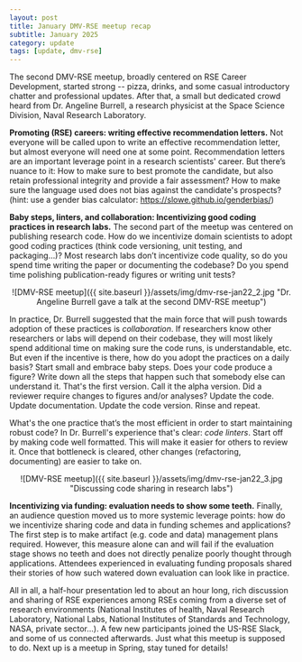```yaml
---
layout: post
title: January DMV-RSE meetup recap
subtitle: January 2025
category: update
tags: [update, dmv-rse]
---
```


The second DMV-RSE meetup, broadly centered on RSE Career Development, started strong -- pizza, drinks, and some casual introductory chatter and professional updates. After that, a small but dedicated crowd heard from Dr. Angeline Burrell, a research physicist at the Space Science Division, Naval Research Laboratory.

<div align="center>
    ![DMV-RSE meetup]({{ site.baseurl }}/assets/img/dmv-rse-jan22_1.jpg "The second DMV-RSE meetup was hosted at the Center for Security and Emerging Technology, Georgetown University")
</div>

**Promoting (RSE) careers: writing effective recommendation letters.** Not everyone will be called upon to write an effective recommendation letter, but almost everyone will need one at some point. Recommendation letters are an important leverage point in a research scientists' career. But there’s nuance to it: How to make sure to best promote the candidate, but also retain professional integrity and provide a fair assessment? How to make sure the language used does not bias against the candidate's prospects? (hint: use a gender bias calculator: https://slowe.github.io/genderbias/)

**Baby steps, linters, and collaboration: Incentivizing good coding practices in research labs.** The second part of the meetup was centered on publishing research code. How do we incentivize domain scientists to adopt good coding practices (think code versioning, unit testing, and packaging…)? Most research labs don’t incentivize code quality, so do you spend time writing the paper or documenting the codebase? Do you spend time polishing publication-ready figures or writing unit tests?

<div align="center">
    ![DMV-RSE meetup]({{ site.baseurl }}/assets/img/dmv-rse-jan22_2.jpg "Dr. Angeline Burrell gave a talk at the second DMV-RSE meetup")
</div>

In practice, Dr. Burrell suggested that the main force that will push towards adoption of these practices is _collaboration_. If researchers know other researchers or labs will depend on their codebase, they will most likely spend additional time on making sure the code runs, is understandable, etc. But even if the incentive is there, how do you adopt the practices on a daily basis? Start small and embrace baby steps. Does your code produce a figure? Write down all the steps that happen such that somebody else can understand it. That's the first version. Call it the alpha version. Did a reviewer require changes to figures and/or analyses? Update the code. Update documentation. Update the code version. Rinse and repeat.

What's the one practice that’s the most efficient in order to start maintaining robust code? In Dr. Burrell's experience that's clear: _code linters_. Start off by making code well formatted. This will make it easier for others to review it. Once that bottleneck is cleared, other changes (refactoring, documenting) are easier to take on.

<div align="center">
    ![DMV-RSE meetup]({{ site.baseurl }}/assets/img/dmv-rse-jan22_3.jpg "Discussing code sharing in research labs")
</div>

**Incentivizing via funding: evaluation needs to show some teeth.** Finally, an audience question moved us to more systemic leverage points: how do we incentivize sharing code and data in funding schemes and applications? The first step is to make artifact (e.g. code and data) management plans required. However, this measure alone can and will fail if the evaluation stage shows no teeth and does not directly penalize poorly thought through applications. Attendees experienced in evaluating funding proposals shared their stories of how such watered down evaluation can look like in practice.

All in all, a half-hour presentation led to about an hour long, rich discussion and sharing of RSE experiences among RSEs coming from a diverse set of research environments (National Institutes of health, Naval Research Laboratory, National Labs, National Institutes of Standards and Technology, NASA, private sector...). A few new participants joined the US-RSE Slack, and some of us connected afterwards. Just what this meetup is supposed to do. Next up is a meetup in Spring, stay tuned for details!
